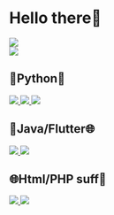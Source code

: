 <h1>Hello there🌌</h1>
<img align="center" src="https://github-readme-stats.vercel.app/api?username=Vladikasik&show_icons=true&theme=chartreuse-dark">
<br>
<img align="center" src="https://github-readme-stats.vercel.app/api/wakatime?username=willianrod&theme=chartreuse-dark">

<h2>🐉Python🐉</h2>
    
  <a href="https://github.com/Vladikasik/Face-recognition">
  <img src="https://github-readme-stats.vercel.app/api/pin/?username=Vladikasik&repo=Face-recognition&theme=chartreuse-dark">
  </a>

  <a href="https://github.com/Vladikasik/Server_Client">
  <img src="https://github-readme-stats.vercel.app/api/pin/?username=Vladikasik&repo=Server_Client&theme=chartreuse-dark">

  </a>
  <a href="https://github.com/Vladikasik/Bean-coin">
  <img src="https://github-readme-stats.vercel.app/api/pin/?username=Vladikasik&repo=Bean-coin&theme=chartreuse-dark">
   </a>
 
 <br>
 <h2>📱Java/Flutter🌐</h2>

  <a href="https://github.com/Vladikasik/Trip">
  <img src="https://github-readme-stats.vercel.app/api/pin/?username=Vladikasik&repo=Trip&theme=chartreuse-dark">
   </a>

  <a href="https://github.com/Vladikasik/PetPtoj">
  <img src="https://github-readme-stats.vercel.app/api/pin/?username=Vladikasik&repo=PetPtoj&theme=chartreuse-dark" >
   </a>

 <h2>🌐Html/PHP suff📝</h2>
    <a href="https://github.com/Vladikasik/Radio-1535">
    <img src="https://github-readme-stats.vercel.app/api/pin/?username=Vladikasik&repo=Radio-1535&theme=chartreuse-dark">
     </a>
     <a href="https://github.com/Vladikasik/ainshtein-blog">
    <img src="https://github-readme-stats.vercel.app/api/pin/?username=Vladikasik&repo=ainshtein-blog&theme=chartreuse-dark">
     </a>
